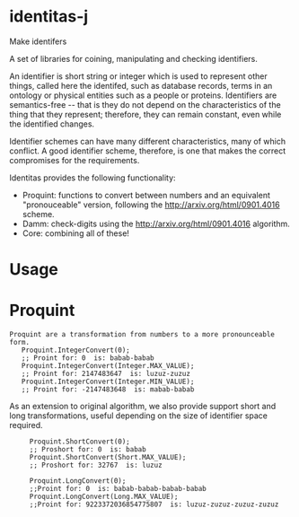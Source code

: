 # identitas-j
Make identifers

A set of libraries for coining, manipulating and checking identifiers.

An identifier is short string or integer which is used to represent other things, called here the identifed, such as database records, terms in an ontology or physical entities such as a people or proteins. Identifiers are semantics-free -- that is they do not depend on the characteristics of the thing that they represent; therefore, they can remain constant, even while the identified changes.

Identifier schemes can have many different characteristics, many of which conflict. A good identifier scheme, therefore, is one that makes the correct compromises for the requirements.

Identitas provides the following functionality:

* Proquint: functions to convert between numbers and an equivalent "pronouceable" version, following the http://arxiv.org/html/0901.4016 scheme.
* Damm: check-digits using the http://arxiv.org/html/0901.4016 algorithm.
* Core: combining all of these!
    
# Usage

# Proquint
    Proquint are a transformation from numbers to a more pronounceable form.
       Proquint.IntegerConvert(0);
       ;; Proint for: 0  is: babab-babab
       Proquint.IntegerConvert(Integer.MAX_VALUE); 
       ;; Proint for: 2147483647  is: luzuz-zuzuz
       Proquint.IntegerConvert(Integer.MIN_VALUE);
       ;; Proint for: -2147483648  is: mabab-babab
       
As an extension to original algorithm, we also provide support short and long transformations, useful depending on the size of identifier space required.
        
         Proquint.ShortConvert(0);
         ;; Proshort for: 0  is: babab
         Proquint.ShortConvert(Short.MAX_VALUE);
         ;; Proshort for: 32767  is: luzuz
         
         Proquint.LongConvert(0);
         ;;Proint for: 0  is: babab-babab-babab-babab
         Proquint.LongConvert(Long.MAX_VALUE);
         ;;Proint for: 9223372036854775807  is: luzuz-zuzuz-zuzuz-zuzuz
